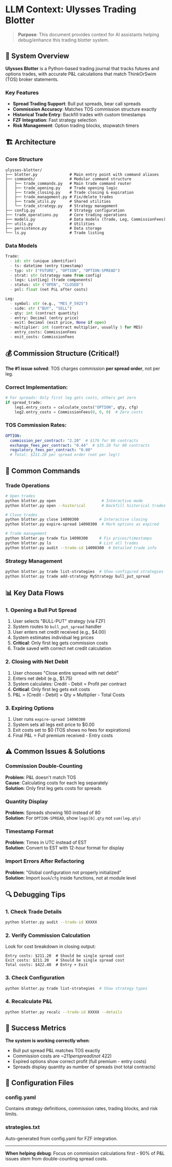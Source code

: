 # LLM Context: Ulysses Trading Blotter

> **Purpose**: This document provides context for AI assistants helping debug/enhance this trading blotter system.

## 🎯 System Overview

**Ulysses Blotter** is a Python-based trading journal that tracks futures and options trades, with accurate P&L calculations that match ThinkOrSwim (TOS) broker statements.

### Key Features
- **Spread Trading Support**: Bull put spreads, bear call spreads
- **Commission Accuracy**: Matches TOS commission structure exactly
- **Historical Trade Entry**: Backfill trades with custom timestamps
- **FZF Integration**: Fast strategy selection
- **Risk Management**: Option trading blocks, stopwatch timers

## 🏗️ Architecture

### Core Structure
```
ulysses-blotter/
├── blotter.py              # Main entry point with command aliases
├── commands/               # Modular command structure
│   ├── trade_commands.py   # Main trade command router
│   ├── trade_opening.py    # Trade opening logic
│   ├── trade_closing.py    # Trade closing & expiration
│   ├── trade_management.py # Fix/delete trades
│   ├── trade_utils.py      # Shared utilities
│   └── trade_strategy.py   # Strategy management
├── config.py               # Strategy configuration
├── trade_operations.py     # Core trading operations
├── models.py               # Data models (Trade, Leg, CommissionFees)
├── utils.py                # Utilities
├── persistence.py          # Data storage
└── ls.py                   # Trade listing
```

### Data Models
```python
Trade:
  - id: str (unique identifier)
  - ts: datetime (entry timestamp)
  - typ: str ("FUTURE", "OPTION", "OPTION-SPREAD")
  - strat: str (strategy name from config)
  - legs: List[Leg] (trade components)
  - status: str ("OPEN", "CLOSED")
  - pnl: float (net P&L after costs)

Leg:
  - symbol: str (e.g., "MES_P_5925")
  - side: str ("BUY", "SELL")
  - qty: int (contract quantity)
  - entry: Decimal (entry price)
  - exit: Decimal (exit price, None if open)
  - multiplier: int (contract multiplier, usually 5 for MES)
  - entry_costs: CommissionFees
  - exit_costs: CommissionFees
```

## 💰 Commission Structure (Critical!)

**The #1 issue solved**: TOS charges commission **per spread order**, not per leg.

### Correct Implementation:
```python
# For spreads: Only first leg gets costs, others get zero
if spread_trade:
    leg1.entry_costs = calculate_costs("OPTION", qty, cfg)
    leg2.entry_costs = CommissionFees(0, 0, 0)  # Zero costs
```

### TOS Commission Rates:
```yaml
OPTION:
  commission_per_contract: "2.20"  # $176 for 80 contracts
  exchange_fees_per_contract: "0.44"  # $35.20 for 80 contracts  
  regulatory_fees_per_contract: "0.00"
  # Total: $211.20 per spread order (not per leg!)
```

## 🔧 Common Commands

### Trade Operations
```bash
# Open trades
python blotter.py open                    # Interactive mode
python blotter.py open --historical       # Backfill historical trades

# Close trades  
python blotter.py close 14090300         # Interactive closing
python blotter.py expire-spread 14090300  # Mark options as expired

# Trade management
python blotter.py trade fix 14090300     # Fix prices/timestamps
python blotter.py ls                     # List all trades
python blotter.py audit --trade-id 14090300  # Detailed trade info
```

### Strategy Management
```bash
python blotter.py trade list-strategies  # Show configured strategies
python blotter.py trade add-strategy MyStrategy bull_put_spread
```

## 📊 Key Data Flows

### 1. Opening a Bull Put Spread
1. User selects "BULL-PUT" strategy (via FZF)
2. System routes to `bull_put_spread` handler
3. User enters net credit received (e.g., $4.00)
4. System estimates individual leg prices
5. **Critical**: Only first leg gets commission costs
6. Trade saved with correct net credit calculation

### 2. Closing with Net Debit
1. User chooses "Close entire spread with net debit"
2. Enters net debit (e.g., $1.75)
3. System calculates: Credit - Debit = Profit per contract
4. **Critical**: Only first leg gets exit costs
5. P&L = (Credit - Debit) × Qty × Multiplier - Total Costs

### 3. Expiring Options
1. User runs `expire-spread 14090300`
2. System sets all legs exit price to $0.00
3. Exit costs set to $0 (TOS shows no fees for expirations)
4. Final P&L = Full premium received - Entry costs

## ⚠️ Common Issues & Solutions

### Commission Double-Counting
**Problem**: P&L doesn't match TOS  
**Cause**: Calculating costs for each leg separately  
**Solution**: Only first leg gets costs for spreads

### Quantity Display
**Problem**: Spreads showing 160 instead of 80  
**Solution**: For `OPTION-SPREAD`, show `legs[0].qty` not `sum(leg.qty)`

### Timestamp Format
**Problem**: Times in UTC instead of EST  
**Solution**: Convert to EST with 12-hour format for display

### Import Errors After Refactoring
**Problem**: "Global configuration not properly initialized"  
**Solution**: Import `book`/`cfg` inside functions, not at module level

## 🔍 Debugging Tips

### 1. Check Trade Details
```bash
python blotter.py audit --trade-id XXXXX
```

### 2. Verify Commission Calculation
Look for cost breakdown in closing output:
```
Entry costs: $211.20  # Should be single spread cost
Exit costs: $211.20   # Should be single spread cost
Total costs: $422.40  # Entry + Exit
```

### 3. Check Configuration
```bash
python blotter.py trade list-strategies  # Show strategy types
```

### 4. Recalculate P&L
```bash
python blotter.py recalc --trade-id XXXXX --details
```

## 🎯 Success Metrics

**The system is working correctly when**:
- Bull put spread P&L matches TOS exactly
- Commission costs are ~$211 per spread (not ~$422)
- Expired options show correct profit (full premium - entry costs)
- Spreads display quantity as number of spreads (not total contracts)

## 📝 Configuration Files

### config.yaml
Contains strategy definitions, commission rates, trading blocks, and risk limits.

### strategies.txt  
Auto-generated from config.yaml for FZF integration.

---

**When helping debug**: Focus on commission calculations first - 90% of P&L issues stem from double-counting spread costs.
